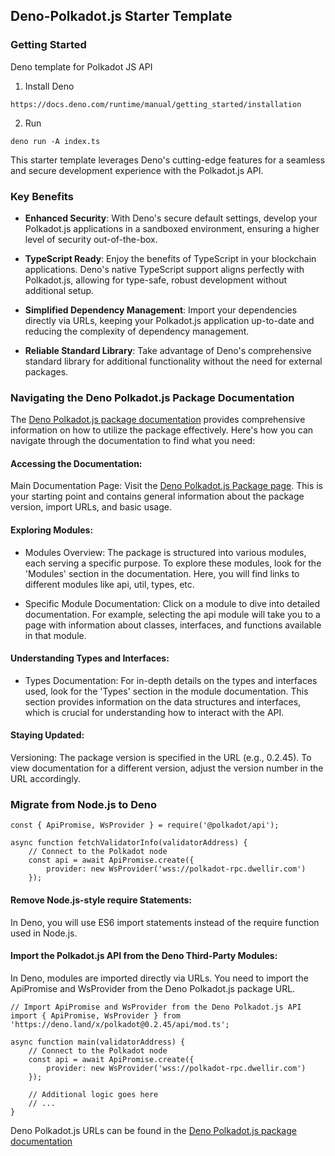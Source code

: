 ## Deno-Polkadot.js Starter Template

### Getting Started


Deno template for Polkadot JS API

1. Install Deno
```
https://docs.deno.com/runtime/manual/getting_started/installation

```

2. Run
```
deno run -A index.ts 
```


This starter template leverages Deno's cutting-edge features for a seamless and secure development experience with the Polkadot.js API.

### Key Benefits

- **Enhanced Security**: With Deno's secure default settings, develop your Polkadot.js applications in a sandboxed environment, ensuring a higher level of security out-of-the-box.

- **TypeScript Ready**: Enjoy the benefits of TypeScript in your blockchain applications. Deno's native TypeScript support aligns perfectly with Polkadot.js, allowing for type-safe, robust development without additional setup.

- **Simplified Dependency Management**: Import your dependencies directly via URLs, keeping your Polkadot.js application up-to-date and reducing the complexity of dependency management.

- **Reliable Standard Library**: Take advantage of Deno's comprehensive standard library for additional functionality without the need for external packages.


### Navigating the Deno Polkadot.js Package Documentation
The [Deno Polkadot.js package documentation](https://deno.land/x/polkadot@0.2.45/mod.ts) provides comprehensive information on how to utilize the package effectively. Here's how you can navigate through the documentation to find what you need:

#### Accessing the Documentation:
Main Documentation Page: Visit the [Deno Polkadot.js Package page](https://deno.land/x/polkadot@0.2.45). This is your starting point and contains general information about the package version, import URLs, and basic usage.

#### Exploring Modules:
- Modules Overview: The package is structured into various modules, each serving a specific purpose. To explore these modules, look for the 'Modules' section in the documentation. Here, you will find links to different modules like api, util, types, etc.

- Specific Module Documentation: Click on a module to dive into detailed documentation. For example, selecting the api module will take you to a page with information about classes, interfaces, and functions available in that module.

#### Understanding Types and Interfaces:
- Types Documentation: For in-depth details on the types and interfaces used, look for the 'Types' section in the module documentation. This section provides information on the data structures and interfaces, which is crucial for understanding how to interact with the API.


#### Staying Updated:
Versioning: The package version is specified in the URL (e.g., 0.2.45). To view documentation for a different version, adjust the version number in the URL accordingly.


### Migrate from Node.js to Deno

```
const { ApiPromise, WsProvider } = require('@polkadot/api');

async function fetchValidatorInfo(validatorAddress) {
    // Connect to the Polkadot node
    const api = await ApiPromise.create({
        provider: new WsProvider('wss://polkadot-rpc.dwellir.com')
    });
```


#### Remove Node.js-style require Statements:

In Deno, you will use ES6 import statements instead of the require function used in Node.js.

#### Import the Polkadot.js API from the Deno Third-Party Modules:

In Deno, modules are imported directly via URLs. You need to import the ApiPromise and WsProvider from the Deno Polkadot.js package URL.


```
// Import ApiPromise and WsProvider from the Deno Polkadot.js API
import { ApiPromise, WsProvider } from 'https://deno.land/x/polkadot@0.2.45/api/mod.ts';

async function main(validatorAddress) {
    // Connect to the Polkadot node
    const api = await ApiPromise.create({
        provider: new WsProvider('wss://polkadot-rpc.dwellir.com')
    });

    // Additional logic goes here
    // ...
}

```


Deno Polkadot.js URLs can be found in the [Deno Polkadot.js package documentation](https://deno.land/x/polkadot@0.2.45/mod.ts)